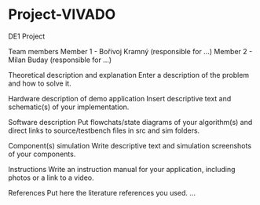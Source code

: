# Project-VIVADO
DE1 Project

Team members
Member 1 - Bořivoj Kramný (responsible for ...)
Member 2 - Milan Buday (responsible for ...)

Theoretical description and explanation
Enter a description of the problem and how to solve it.

Hardware description of demo application
Insert descriptive text and schematic(s) of your implementation.

Software description
Put flowchats/state diagrams of your algorithm(s) and direct links to source/testbench files in src and sim folders.

Component(s) simulation
Write descriptive text and simulation screenshots of your components.

Instructions
Write an instruction manual for your application, including photos or a link to a video.

References
Put here the literature references you used.
...
